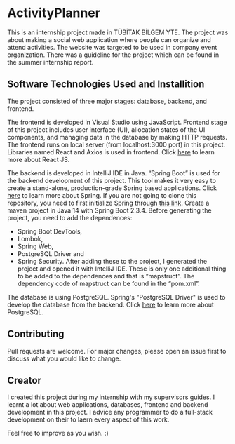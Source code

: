 # ActivityPlanner

This is an internship project made in TÜBİTAK BİLGEM YTE. The project was about making a social web application where people can organize and attend activities. The website was targeted to be used in company event organization. There was a guideline for the project which can be found in the summer internship report.

## Software Technologies Used and Installition
The project consisted of three major stages: database, backend, and frontend.

The frontend is developed in Visual Studio using JavaScript. Frontend stage of this project includes user interface (UI), allocation states of the UI components, and managing data in the database by making HTTP requests. The frontend runs on local server (from localhost:3000 port) in this project. Libraries named React and Axios is used in frontend. Click [here](https://en.reactjs.org/) to learn more about React JS.

The backend is developed in IntelliJ IDE in Java. “Spring Boot” is used for the backend development of this project. This tool makes it very easy to create a stand-alone, production-grade Spring based applications. Click [here](https://spring.io/projects/spring-boot) to learn more about Spring. If you are not going to clone this repository, you need to first initialize Spring through [this link](https://start.spring.io/). Create a maven project in Java 14 with Spring Boot 2.3.4. Before generating the project, you need to add the dependences: 
* Spring Boot DevTools, 
* Lombok, 
* Spring Web, 
* PostgreSQL Driver and 
* Spring Security. 
After adding these to the project, I generated the project and opened it with IntelliJ IDE. These is only one additional thing to be added to the dependences and that is “mapstruct”. The dependency code of mapstruct can be found in the “pom.xml”.

The database is using PostgreSQL. Spring's "PostgreSQL Driver" is used to develop the database from the backend. Click [here](https://www.postgresql.org/) to learn more about PostgreSQL.

## Contributing
Pull requests are welcome. For major changes, please open an issue first to discuss what you would like to change.

## Creator
I created this project during my internship with my supervisors guides. I learnt a lot about web applications, databases, frontend and backend development in this project. I advice any programmer to do a full-stack development on their to laern every aspect of this work. 

Feel free to improve as you wish. :)
